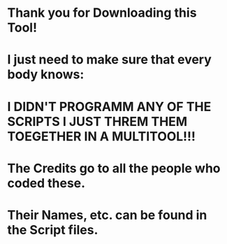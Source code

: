 # Thank you for Downloading this Tool!

# I just need to make sure that every body knows:

# I DIDN'T PROGRAMM ANY OF THE SCRIPTS I JUST THREM THEM TOEGETHER IN A MULTITOOL!!!

# The Credits go to all the people who coded these. 
# Their Names, etc. can be found in the Script files.


